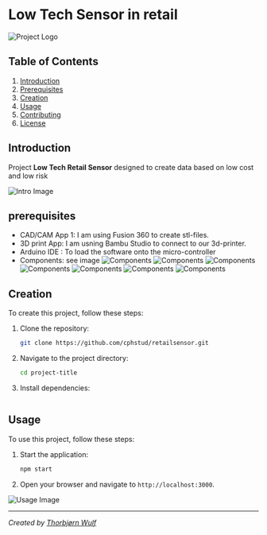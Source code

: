 # Low Tech Sensor in retail

![Project Logo](./images/fogsensor.png)
## Table of Contents
1. [Introduction](#introduction)
2. [Prerequisites](#prerequisites)
3. [Creation](#installation)
4. [Usage](#usage)
5. [Contributing](#contributing)
6. [License](#license)

## Introduction
Project **Low Tech Retail Sensor** designed to create data based on low cost and low risk

![Intro Image](./images/fogsensor.png)

## prerequisites
- CAD/CAM App 1: I am using Fusion 360 to create stl-files.
- 3D print App: I am usning Bambu Studio to connect to our 3d-printer.
- Arduino IDE : To load the software onto the micro-controller
- Components: see image
![Components](./images/total-II.jpg)
![Components](./images/arduino.jpg)
![Components](./images/sdclock.jpg)
![Components](./images/hcsensor.png)
![Components](./images/fusion360.jpg)
![Components](./images/bambu.jpg)
![Components](./images/box-II.jpg)

## Creation
To create this project, follow these steps:

1. Clone the repository:
    ```sh
    git clone https://github.com/cphstud/retailsensor.git
    ```
2. Navigate to the project directory:
    ```sh
    cd project-title
    ```
3. Install dependencies:
    ```sh
    ```

## Usage
To use this project, follow these steps:

1. Start the application:
    ```sh
    npm start
    ```
2. Open your browser and navigate to `http://localhost:3000`.

![Usage Image](https://via.placeholder.com/800x400)


---

*Created by [Thorbjørn Wulf](https://github.com/cphstud)*

